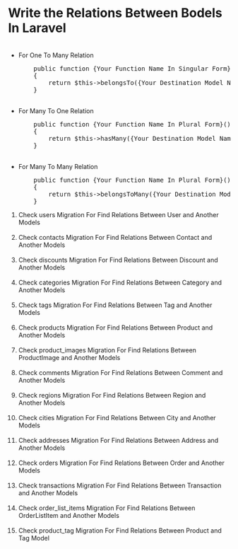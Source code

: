 # Write the Relations Between Bodels In Laravel

<ul>
<br><li>For One To Many Relation
<pre>
    public function {Your Function Name In Singular Form}()
    {
        return $this->belongsTo({Your Destination Model Name}::class);
    }
</pre>
</li>
<br><li>For Many To One Relation
<pre>
    public function {Your Function Name In Plural Form}()
    {
        return $this->hasMany({Your Destination Model Name}::class);
    }
</pre>
</li>
<br><li>For Many To Many Relation
<pre>
    public function {Your Function Name In Plural Form}()
    {
        return $this->belongsToMany({Your Destination Model Name}::class);
    }
</pre></li>
</ul>

<ol>
    <li>Check users Migration For Find Relations Between User and Another Models</li><br>
    <li>Check contacts Migration For Find Relations Between Contact and Another Models</li><br>
    <li>Check discounts Migration For Find Relations Between Discount and Another Models</li><br>
    <li>Check categories Migration For Find Relations Between Category and Another Models</li><br>
    <li>Check tags Migration For Find Relations Between Tag and Another Models</li><br>
    <li>Check products Migration For Find Relations Between Product and Another Models</li><br>
    <li>Check product_images Migration For Find Relations Between ProductImage and Another Models</li><br>
    <li>Check comments Migration For Find Relations Between Comment and Another Models</li><br>
    <li>Check regions Migration For Find Relations Between Region and Another Models</li><br>
    <li>Check cities Migration For Find Relations Between City and Another Models</li><br>
    <li>Check addresses Migration For Find Relations Between Address and Another Models</li><br>
    <li>Check orders Migration For Find Relations Between Order and Another Models</li><br>
    <li>Check transactions Migration For Find Relations Between Transaction and Another Models</li><br>
    <li>Check order_list_items Migration For Find Relations Between OrderListItem and Another Models</li><br>
    <li>Check product_tag Migration For Find Relations Between Product and Tag Model</li><br>
</ol>
